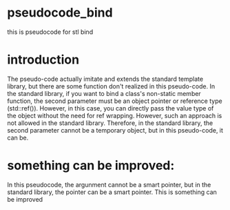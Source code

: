 # pseudocode_bind
this is pseudocode for stl bind
# introduction
The pseudo-code actually imitate and extends the standard template library, but there are some function don't realized in this pseudo-code. 
In the standard library, if you want to bind a class's non-static member function, the second parameter must be an object pointer or reference type (std::ref()). However, in this case, you can directly pass the value type of the object without the need for ref wrapping.  However, such an approach is not allowed in the standard library. Therefore, in the standard library, the second parameter cannot be a temporary object, but in this pseudo-code, it can be.

# something can be improved:
In this pseudocode, the argunment cannot be a smart pointer, but in the standard library, the pointer can be a smart pointer. This is something can be improved
